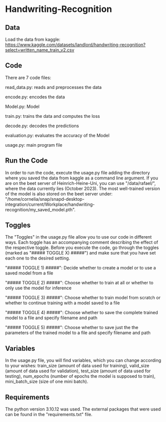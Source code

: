 # Handwriting-Recognition

## Data
Load the data from kaggle: https://www.kaggle.com/datasets/landlord/handwriting-recognition?select=written_name_train_v2.csv

## Code
There are 7 code files:

read_data.py: reads and preprocesses the data

encode.py: encodes the data

Model.py: Model 

train.py: trains the data and computes the loss

decode.py: decodes the predictions

evaluation.py: evaluates the accuracy of the Model

usage.py: main program file

## Run the Code
In order to run the code, execute the usage.py file adding the directory where you saved the data from kaggle as a command line argument. If you are on the beet server of Heinrich-Heine-Uni, you can use "/data/rafael/", where the data currently lies (October 2023). The most well-trained version of the model is also stored on the beet server under: "/home/cornelia/snap/snapd-desktop-integration/current/Workplace/handwriting-recognition/my_saved_model.pth".

## Toggles
The "Toggles" in the usage.py file allow you to use our code in different ways. Each toggle has an accompanying comment describing the effect of the respective toggle. Before you execute the code, go through the toggles (marked as "##### TOGGLE X) #####") and make sure that you have set each one to the desired setting.

"##### TOGGLE 1) #####": Decide whether to create a model or to use a saved model from a file

"##### TOGGLE 2) #####": Choose whether to train at all or whether to only use the model for inference 

"##### TOGGLE 3) #####": Choose whether to train model from scratch or whether to continue training with a model saved to a file

"##### TOGGLE 4) #####": Choose whether to save the complete trained model to a file and specify filename and path

"##### TOGGLE 5) #####": Choose whether to save just the the parameters of the trained model to a file and specify filename and path

## Variables
In the usage.py file, you will find variables, which you can change according to your wishes: train_size (amount of data used for training), valid_size (amount of data used for validation), test_size (amount of data used for testing), num_epochs (number of epochs the model is supposed to train), mini_batch_size (size of one mini batch).

## Requirements
The python version 3.10.12 was used. The external packages that were used can be found in the "requirements.txt" file.
